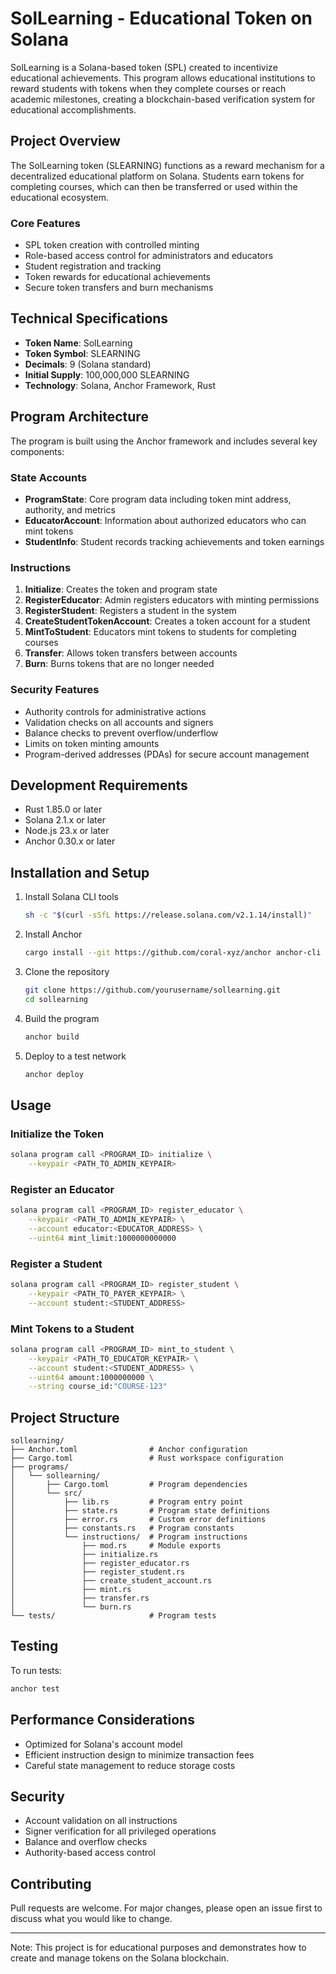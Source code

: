 # SolLearning - Educational Token on Solana

SolLearning is a Solana-based token (SPL) created to incentivize educational achievements. This program allows educational institutions to reward students with tokens when they complete courses or reach academic milestones, creating a blockchain-based verification system for educational accomplishments.

## Project Overview

The SolLearning token (SLEARNING) functions as a reward mechanism for a decentralized educational platform on Solana. Students earn tokens for completing courses, which can then be transferred or used within the educational ecosystem.

### Core Features

- SPL token creation with controlled minting
- Role-based access control for administrators and educators
- Student registration and tracking
- Token rewards for educational achievements
- Secure token transfers and burn mechanisms

## Technical Specifications

- **Token Name**: SolLearning
- **Token Symbol**: SLEARNING
- **Decimals**: 9 (Solana standard)
- **Initial Supply**: 100,000,000 SLEARNING
- **Technology**: Solana, Anchor Framework, Rust

## Program Architecture

The program is built using the Anchor framework and includes several key components:

### State Accounts

- **ProgramState**: Core program data including token mint address, authority, and metrics
- **EducatorAccount**: Information about authorized educators who can mint tokens
- **StudentInfo**: Student records tracking achievements and token earnings

### Instructions

1. **Initialize**: Creates the token and program state
2. **RegisterEducator**: Admin registers educators with minting permissions
3. **RegisterStudent**: Registers a student in the system
4. **CreateStudentTokenAccount**: Creates a token account for a student
5. **MintToStudent**: Educators mint tokens to students for completing courses
6. **Transfer**: Allows token transfers between accounts
7. **Burn**: Burns tokens that are no longer needed

### Security Features

- Authority controls for administrative actions
- Validation checks on all accounts and signers
- Balance checks to prevent overflow/underflow
- Limits on token minting amounts
- Program-derived addresses (PDAs) for secure account management

## Development Requirements

- Rust 1.85.0 or later
- Solana 2.1.x or later
- Node.js 23.x or later
- Anchor 0.30.x or later

## Installation and Setup

1. Install Solana CLI tools
    ```bash
    sh -c "$(curl -sSfL https://release.solana.com/v2.1.14/install)"
    ```

2. Install Anchor
    ```bash
    cargo install --git https://github.com/coral-xyz/anchor anchor-cli --locked
    ```

3. Clone the repository
    ```bash
    git clone https://github.com/yourusername/sollearning.git
    cd sollearning
    ```

4. Build the program
    ```bash
    anchor build
    ```

5. Deploy to a test network
    ```bash
    anchor deploy
    ```

## Usage

### Initialize the Token

```bash
solana program call <PROGRAM_ID> initialize \
    --keypair <PATH_TO_ADMIN_KEYPAIR>
```

### Register an Educator

```bash
solana program call <PROGRAM_ID> register_educator \
    --keypair <PATH_TO_ADMIN_KEYPAIR> \
    --account educator:<EDUCATOR_ADDRESS> \
    --uint64 mint_limit:1000000000000
```

### Register a Student

```bash
solana program call <PROGRAM_ID> register_student \
    --keypair <PATH_TO_PAYER_KEYPAIR> \
    --account student:<STUDENT_ADDRESS>
```

### Mint Tokens to a Student

```bash
solana program call <PROGRAM_ID> mint_to_student \
    --keypair <PATH_TO_EDUCATOR_KEYPAIR> \
    --account student:<STUDENT_ADDRESS> \
    --uint64 amount:1000000000 \
    --string course_id:"COURSE-123"
```

## Project Structure

```
sollearning/
├── Anchor.toml                # Anchor configuration
├── Cargo.toml                 # Rust workspace configuration
├── programs/
│   └── sollearning/
│       ├── Cargo.toml         # Program dependencies
│       └── src/
│           ├── lib.rs         # Program entry point
│           ├── state.rs       # Program state definitions
│           ├── error.rs       # Custom error definitions
│           ├── constants.rs   # Program constants
│           └── instructions/  # Program instructions
│               ├── mod.rs     # Module exports
│               ├── initialize.rs
│               ├── register_educator.rs
│               ├── register_student.rs
│               ├── create_student_account.rs
│               ├── mint.rs
│               ├── transfer.rs
│               └── burn.rs
└── tests/                     # Program tests
```

## Testing

To run tests:

```bash
anchor test
```

## Performance Considerations

- Optimized for Solana's account model
- Efficient instruction design to minimize transaction fees
- Careful state management to reduce storage costs

## Security

- Account validation on all instructions
- Signer verification for all privileged operations
- Balance and overflow checks
- Authority-based access control

## Contributing

Pull requests are welcome. For major changes, please open an issue first to discuss what you would like to change.

---

Note: This project is for educational purposes and demonstrates how to create and manage tokens on the Solana blockchain.
